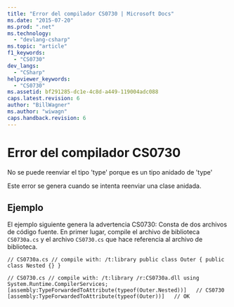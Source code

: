 ```yaml
---
title: "Error del compilador CS0730 | Microsoft Docs"
ms.date: "2015-07-20"
ms.prod: ".net"
ms.technology: 
  - "devlang-csharp"
ms.topic: "article"
f1_keywords: 
  - "CS0730"
dev_langs: 
  - "CSharp"
helpviewer_keywords: 
  - "CS0730"
ms.assetid: bf291285-dc1e-4c8d-a449-119004adc088
caps.latest.revision: 6
author: "BillWagner"
ms.author: "wiwagn"
caps.handback.revision: 6
---
```

# Error del compilador CS0730
No se puede reenviar el tipo 'type' porque es un tipo anidado de 'type'  
  
 Este error se genera cuando se intenta reenviar una clase anidada.  
  
## Ejemplo  
 El ejemplo siguiente genera la advertencia CS0730: Consta de dos archivos de código fuente. En primer lugar, compile el archivo de biblioteca `CS0730a.cs` y el archivo `CS0730.cs` que hace referencia al archivo de biblioteca.  
  
```  
// CS0730a.cs // compile with: /t:library public class Outer { public class Nested {} }  
```  
  
```  
// CS0730.cs // compile with: /t:library /r:CS0730a.dll using System.Runtime.CompilerServices; [assembly:TypeForwardedToAttribute(typeof(Outer.Nested))]   // CS0730 [assembly:TypeForwardedToAttribute(typeof(Outer))]   // OK  
```